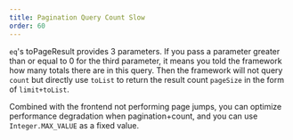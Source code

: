 ```yaml
---
title: Pagination Query Count Slow
order: 60
---
```


`eq`'s toPageResult provides 3 parameters. If you pass a parameter greater than or equal to 0 for the third parameter, it means you told the framework how many totals there are in this query. Then the framework will not query `count` but directly use `toList` to return the result count `pageSize` in the form of `limit+toList`.

Combined with the frontend not performing page jumps, you can optimize performance degradation when pagination+count, and you can use `Integer.MAX_VALUE` as a fixed value.

<!-- ## MySQL
MySQL large data table parallel manual splitting feasibility

For example, if a query has a condition from 2020 to 2024, can it be split into 4 years and then 4 SQL queries run in parallel to aggregate the results? The feasibility of splitCountBy setting? Set splitColumn such as time, then query the condition result is max and min before count for an extra query to speed up count feasibility??? -->


